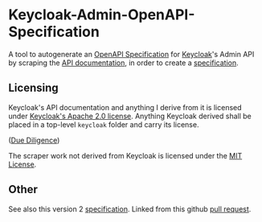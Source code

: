 # Keycloak-Admin-OpenAPI-Specification

A tool to autogenerate an [OpenAPI
Specification](https://github.com/OAI/OpenAPI-Specification) for
[Keycloak](https://www.keycloak.org/)'s Admin API by scraping the [API
documentation](https://www.keycloak.org/docs-api/6.0/rest-api/index.html),
in order to create a [specification](keycloak/9.0.json).

## Licensing

Keycloak's API documentation and anything I
derive from it is licensed under [Keycloak's Apache 2.0
license](https://github.com/keycloak/keycloak/blob/master/License.html).
Anything Keycloak derived shall be placed in a top-level `keycloak`
folder and carry its license.

([Due
Diligence](http://lists.jboss.org/pipermail/keycloak-user/2019-April/018073.html))

The scraper work not derived from Keycloak is licensed under the [MIT
License](https://opensource.org/licenses/MIT).

## Other

See also this version 2 [specification](https://github.com/keycloak/keycloak/files/2327628/swagger-4.3.0.Final-SNAPSHOT.json.txt).
Linked from this github [pull request](https://github.com/keycloak/keycloak/pull/5198).
